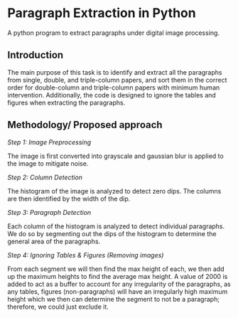 # Paragraph Extraction in Python 
A python program to extract paragraphs under digital image processing.

## Introduction
The main purpose of this task is to identify and extract all the paragraphs from single, double, and triple-column papers, and sort them in the correct order for double-column and triple-column papers with minimum human intervention. Additionally, the code is designed to ignore the tables and figures when extracting the paragraphs.

## Methodology/ Proposed approach

*Step 1: Image Preprocessing*

The image is first converted into grayscale and gaussian blur is applied to the image to mitigate noise.

*Step 2: Column Detection*

The histogram of the image is analyzed to detect zero dips. The columns are then identified by the width of the dip.

*Step 3: Paragraph Detection*

Each column of the histogram is analyzed to detect individual paragraphs. We do so by segmenting out the dips of the histogram to determine the general area of the paragraphs.

*Step 4: Ignoring Tables & Figures (Removing images)*

From each segment we will then find the max height of each, we then add up the maximum heights to find the average max height. A value of 2000 is added to act as a buffer to account for any irregularity of the paragraphs, as any tables, figures (non-paragraphs) will have an irregularly high maximum height which we then can determine the segment to not be a paragraph; therefore, we could just exclude it.


